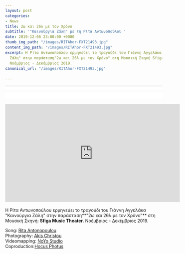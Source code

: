 ```yaml
---
layout: post
categories:
- News
title: 2ω και 26λ με τον Χρόνο
subtitle: '"Καινούργια Ζάλη" με τη Ρίτα Αντωνοπούλου '
date: 2019-12-06 23:00:00 +0000
thumb_img_path: "/images/RITAhor-FXT21493.jpg"
content_img_path: "/images/RITAhor-FXT21493.jpg"
excerpt: Η Ρίτα Αντωνοπούλου ερμηνεύει το τραγούδι του Γιάννη Αγγελάκα "Καινούργια
  Ζάλη" στην παράσταση"2ω και 26λ με τον Χρόνο" στη Μουσική Σκηνή Sfiga Music Theater.
  Νοέμβριος - Δεκέμβριος 2019.
canonical_url: "/images/RITAhor-FXT21493.jpg"

---
```

![](/images/bwok-2.jpg)

<iframe width="560" height="315" src="https://www.youtube.com/embed/aO7Dk11cjqA" frameborder="0" allow="accelerometer; autoplay; encrypted-media; gyroscope; picture-in-picture" allowfullscreen></iframe>

Η Ρίτα Αντωνοπούλου ερμηνεύει το τραγούδι του Γιάννη Αγγελάκα "Καινούργια Ζάλη" στην παράσταση**"2ω και 26λ με τον Χρόνο"** στη Μουσική Σκηνή: **Sfiga Music Theater.** Νοέμβριος - Δεκέμβριος 2019.

Song: <a href="https://www.facebook.com/rita.antonopoulou/" target="blank">Rita Antonopoulou </a>   
Photography: <a href="https://www.facebook.com/akis.christou.7" target="blank">Akis Christou</a>   
Videomapping: <a href="https://www.facebook.com/noyolightstudio/" target="blank">NoYo Studio</a>   
Coproduction:<a href="https://www.facebook.com/1minute.project/" target="blank">Hocus Photus</a>